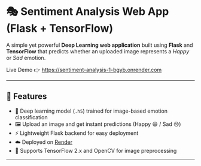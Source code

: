 # 🎭 Sentiment Analysis Web App (Flask + TensorFlow)

A simple yet powerful **Deep Learning web application** built using **Flask** and **TensorFlow** that predicts whether an uploaded image represents a *Happy* or *Sad* emotion.

Live Demo 👉  https://sentiment-analysis-1-bgyb.onrender.com

---

## 🚀 Features

- 🧩 Deep learning model (`.h5`) trained for image-based emotion classification  
- 🖼️ Upload an image and get instant predictions (Happy 😄 / Sad 😢)  
- ⚡ Lightweight Flask backend for easy deployment  
- ☁️ Deployed on [Render](https://render.com)  
- 🧠 Supports TensorFlow 2.x and OpenCV for image preprocessing  

---


